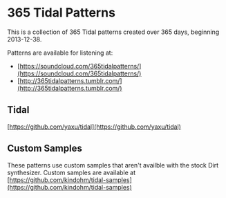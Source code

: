 # 365 Tidal Patterns

This is a collection of 365 Tidal patterns created over 365 days,
beginning 2013-12-38.

Patterns are available for listening at:

- [https://soundcloud.com/365tidalpatterns/](https://soundcloud.com/365tidalpatterns/)
- [http://365tidalpatterns.tumblr.com/](http://365tidalpatterns.tumblr.com/)

## Tidal

[https://github.com/yaxu/tidal](https://github.com/yaxu/tidal)

## Custom Samples

These patterns use custom samples that aren't availble with the stock
Dirt synthesizer. Custom samples are available at 
[https://github.com/kindohm/tidal-samples](https://github.com/kindohm/tidal-samples)

